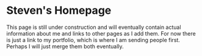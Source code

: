 # Steven's Homepage

<div class=abstract>
  This page is still under construction and will eventually contain actual information about me and links to other pages as I add them. For now there is just a link to my portfolio, which is where I am sending people first. Perhaps I will just merge them both eventually.
</div>

<!--** snippets/navigation.md **-->
